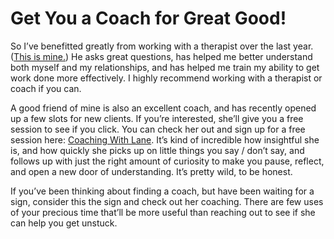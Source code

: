 # Get You a Coach for Great Good!

So I’ve benefitted greatly from working with a therapist over the last year. ([This is mine.](https://www.golodner.com/)) He asks great questions, has helped me better understand both myself and my relationships, and has helped me train my ability to get work done more effectively. I highly recommend working with a therapist or coach if you can.

A good friend of mine is also an excellent coach, and has recently opened up a few slots for new clients. If you’re interested, she’ll give you a free session to see if you click. You can check her out and sign up for a free session here: [Coaching With Lane](https://www.lane.coach/). It’s kind of incredible how insightful she is, and how quickly she picks up on little things you say / don’t say, and follows up with just the right amount of curiosity to make you pause, reflect, and open a new door of understanding. It’s pretty wild, to be honest.

If you’ve been thinking about finding a coach, but have been waiting for a sign, consider this the sign and check out her coaching. There are few uses of your precious time that’ll be more useful than reaching out to see if she can help you get unstuck.